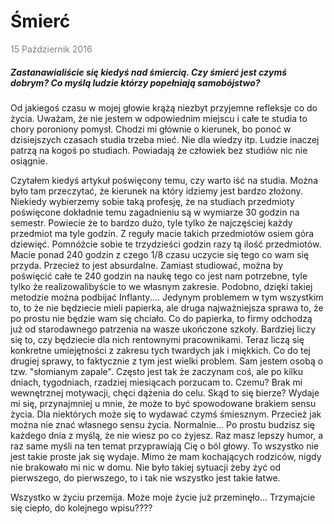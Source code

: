 
# Śmierć
<font color=gray>15 Październik 2016</font>


##### Zastanawialiście się kiedyś nad śmiercią. Czy śmierć jest czymś dobrym? Co myślą ludzie którzy popełniają samobójstwo?
Od jakiegoś czasu w mojej głowie krążą niezbyt przyjemne refleksje co do życia. Uważam, że nie jestem w odpowiednim miejscu i całe te studia to chory poroniony pomysł. Chodzi mi głównie o kierunek, bo ponoć w dzisiejszych czasach studia trzeba mieć. Nie dla wiedzy itp. Ludzie inaczej patrzą na kogoś po studiach. Powiadają że człowiek bez studiów nic nie osiągnie.

Czytałem kiedyś artykuł poświęcony temu, czy warto iść na studia. Można było tam przeczytać, że kierunek na który idziemy jest bardzo złożony. Niekiedy wybierzemy sobie taką profesję, że na studiach przedmioty poświęcone dokładnie temu zagadnieniu są w wymiarze 30 godzin na semestr. Powiecie że to bardzo dużo, tyle tylko że najczęściej każdy przedmiot ma tyle godzin. Z reguły macie takich przedmiotów osiem góra dziewięć. Pomnóżcie sobie te trzydzieści godzin razy tą ilość przedmiotów. Macie ponad 240 godzin z czego 1/8 czasu uczycie się tego co wam się przyda. Przecież to jest absurdalne. Zamiast studiować, można by poświęcić całe te 240 godzin na naukę tego co jest nam potrzebne, tyle tylko że realizowalibyście to we własnym zakresie. Podobno, dzięki takiej metodzie można podbijać Inflanty.... Jedynym problemem w tym wszystkim to, to że nie będziecie mieli papierka, ale druga najważniejsza sprawa to, że po prostu nie będzie wam się chciało. Co do papierka, to firmy odchodzą już od starodawnego patrzenia na wasze ukończone szkoły. Bardziej liczy się to, czy będziecie dla nich rentownymi pracownikami. Teraz liczą się konkretne umiejętności z zakresu tych twardych jak i miękkich. Co do tej drugiej sprawy, to faktycznie z tym jest wielki problem. Sam jestem osobą o tzw. "słomianym zapale". Często jest tak że zaczynam coś, ale po kilku dniach, tygodniach, rzadziej miesiącach porzucam to. Czemu? Brak mi wewnętrznej motywacji, chęci dążenia do celu. Skąd to się bierze? Wydaje mi się, przynajmniej u mnie, że może to być spowodowane brakiem sensu życia. Dla niektórych może się to wydawać czymś śmiesznym. Przecież jak można nie znać własnego sensu życia. Normalnie... Po prostu budzisz się każdego dnia z myślą, że nie wiesz po co żyjesz. Raz masz lepszy humor, a raz same myśli na ten temat przyprawiają Cię o ból głowy. To wszystko nie jest takie proste jak się wydaje. Mimo że mam kochających rodziców, nigdy nie brakowało mi nic w domu. Nie było takiej sytuacji żeby żyć od pierwszego, do pierwszego, to i tak nie wszystko jest takie łatwe.

Wszystko w życiu przemija. Może moje życie już przeminęło...
Trzymajcie się ciepło, do kolejnego wpisu????

